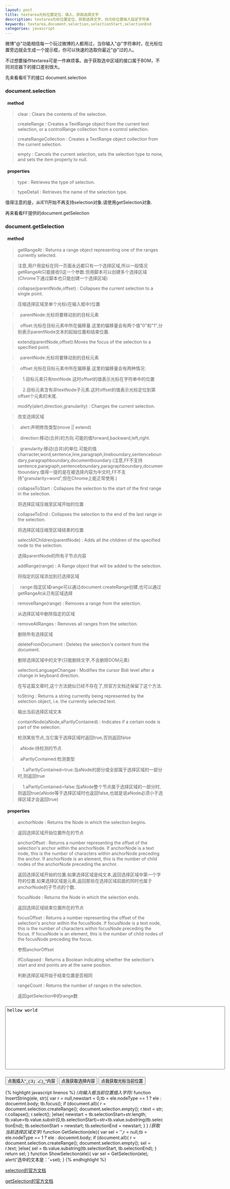 ```yaml
---
layout: post
title: textarea光标位置定位、插入、获取选择文字
description: textarea光标位置定位、获取选择文字、向光标位置插入指定字符串
keywords: textarea,document.selection,selectionStart,selectionEnd
categories: javascript
---
```


微博"@"功能相信每一个玩过微博的人都用过，当你输入"@"字符串时，在光标位置旁边就会生成一个提示框，你可以快速的选取你最近"@"过的人。

不过想要操作textarea可是一件麻烦事。由于获取选中区域的接口属于BOM，不同浏览器下的接口差别很大。

先来看看IE下的接口 <span class="impo">document.selection</span>

### document.selection ###
#### &nbsp;&nbsp;method ####
><span class="impo">clear</span> : Clears the contents of the selection.

><span class="impo">createRange</span> : Creates a TextRange object from the current text selection, or a controlRange collection from a control selection.

><span class="impo">createRangeCollection</span> : Creates a TextRange object collection from the current selection.

><span class="impo">empty</span> : Cancels the current selection, sets the selection type to none, and sets the item property to null.

#### &nbsp;&nbsp;properties ####
><span class="impo">type</span> : Retrieves the type of selection.

><span class="impo">typeDetail</span> : Retrieves the name of the selection type.

值得注意的是，从IE11开始不再支持<span class="impo">selection</span>对象.请使用<span class="impo">getSelection</span>对象.


再来看看FF提供的<span class="impo">document.getSelection</span>

### document.getSelection ###
#### &nbsp;&nbsp;method ####
><span class="impo">getRangeAt</span> : Returns a range object representing one of the ranges currently selected.

>注意,用户用鼠标在同一页面永远都只有一个选择区域,所以一般情况getRangeAt只能接收<span class="impo">0</span>这一个参数.但用脚本可以创建多个选择区域(Chrome下通过脚本也只能创建一个选择区域)

><span class="impo">collapse(parentNode,offset)</span> : Collapses the current selection to a single point.

>压缩选择区域至单个光标(在输入框中)位置

>&nbsp;&nbsp;<span class="para">parentNode</span>:光标将要移动到的目标元素

>&nbsp;&nbsp;<span class="para">offset</span>:光标在目标元素中所在偏移量.这里的偏移量会有两个值"0"和"1",分别表示parentNode文本的起始位置和结束位置.

><span class="impo">extend(parentNode,offset)</span>:Moves the focus of the selection to a specified point.

>&nbsp;&nbsp;<span class="para">parentNode</span>:光标将要移动到的目标元素

>&nbsp;&nbsp;<span class="para">offset</span>:光标在目标元素中所在偏移量.这里的偏移量会有两种情况:

>&nbsp;&nbsp;&nbsp;&nbsp;1.目标元素只有textNode.这时<span class="para">offset</span>的值表示光标在字符串中的位置

>&nbsp;&nbsp;&nbsp;&nbsp;2.目标元素含有非textNode子元素.这时<span class="para">offset</span>的值表示光标定位到第<span class="para">offset</span>个元素的末尾.

><span class="impo">modify(alert,direction,granularity)</span> : Changes the current selection.

>改变选择区域

>&nbsp;&nbsp;<span class="para">alert</span>:声明修改类型(move || extend)

>&nbsp;&nbsp;<span class="para">direction</span>:移动(合并)的方向.可能的值<span class="para">forward</span>,<span class="para">backward</span>,<span class="para">left</span>,<span class="para">right</span>.

>&nbsp;&nbsp;<span class="para">granularity</span>:移动(合并)的单位.可能的值<span class="para">charracter</span>,<span class="para">word</span>,<span class="para">sentence</span>,<span class="para">line</span>,<span class="para">paragraph</span>,<span class="para">lineboundary</span>,<span class="para">sentenceboundary</span>,<span class="para">paragraphboundary</span>,<span class="para">documentboundary</span>.(注意,FF不支持<span class="para">sentence</span>,<span class="para">paragraph</span>,<span class="para">sentenceboundary</span>,<span class="para">paragraphboundary</span>,<span class="para">documentboundary</span>.值得一提的是在被选择内容为中文时,FF不支持"granularity=<span class='para'>word</span>",但在Chrome上能正常使用.)

><span class="impo">collapseToStart</span> : Collapses the selection to the start of the first range in the selection.

>将选择区域压缩至区域开始的位置

><span class="impo">collapseToEnd</span> : Collapses the selection to the end of the last range in the selection.

>将选择区域压缩至区域结束的位置

><span class="impo">selectAllChildren(parentNode)</span> : Adds all the children of the specified node to the selection.

>选择<span class="para">parentNode</span>的所有子节点内容

><span class="impo">addRange(range)</span> : A Range object that will be added to the selection.

>将指定的区域添加到已选择区域

>&nbsp;&nbsp;<span class="para">range</span>:指定区域<span class="para">range</span>可以通过<span class="impo">document.createRange</span>创建,也可以通过<span class="impo">getRangeAt</span>从已有区域选择

><span class="impo">removeRange(range)</span> : Removes a range from the selection.

>从选择区域中删除指定的区域

><span class="impo">removeAllRanges</span> : Removes all ranges from the selection.

>删除所有选择区域

><span class="impo">deleteFromDocument</span> : Deletes the selection's content from the document.

>删除选择区域中的文字(只能删除文字,不会删除DOM元素)

><span class="impo">selectionLanguageChangae</span> : Modifies the cursor Bidi level after a change in keyboard direction.

>在写这篇文章时,这个方法貌似已经不存在了,但官方文档还保留了这个方法.

><span class="impo">toString</span> : Returns a string currently being represented by the selection object, i.e. the currently selected text.

>输出当前选择区域文本

><span class="impo">containNode(aNode,aPartlyContained)</span> : Indicates if a certain node is part of the selection.

>检测某些节点,当它属于选择区域时返回true,否则返回false

>&nbsp;&nbsp;<span class="para">aNode</span>:待检测的节点

>&nbsp;&nbsp;<span class="para">aPartlyContained</span>:检测类型

>&nbsp;&nbsp;&nbsp;&nbsp;1.<span class="para">aPartlyContained</span>=true:当<span class="para">aNode</span>的部分或全部属于选择区域的一部分时,则返回true

>&nbsp;&nbsp;&nbsp;&nbsp;1.<span class="para">aPartlyContained</span>=false:当<span class="para">aNode</span>整个节点属于选择区域的一部分时,则返回true(<span class="para">aNode</span>等于选择区域时也返回false,也就是说<span class="para">aNode</span>必须小于选择区域才会返回true)

#### &nbsp;&nbsp;properties ####
><span class="impo">anchorNode</span> : Returns the Node in which the selection begins.

>返回选择区域开始位置所在的节点

><span class="impo">anchorOffset</span> : Returns a number representing the offset of the selection's anchor within the anchorNode. If anchorNode is a text node, this is the number of characters within anchorNode preceding the anchor. If anchorNode is an element, this is the number of child nodes of the anchorNode preceding the anchor.

>返回选择区域开始的位置.如果选择区域是纯文本,返回选择区域中第一个字符的位置.如果选择区域是元素,返回那些在选择区域前面的同时也属于<span class="para">anchorNode</span>的子节点的个数.

><span class="impo">focusNode</span> : Returns the Node in which the selection ends.

>返回选择区域结束位置所在的节点

><span class="impo">focusOffset</span> : Returns a number representing the offset of the selection's anchor within the focusNode. If focusNode is a text node, this is the number of characters within focusNode preceding the focus. If focusNode is an element, this is the number of child nodes of the focusNode preceding the focus.

>参照<span class="impo">anchorOffset</span>

><span class="impo">ifCollapsed</span> : Returns a Boolean indicating whether the selection's start and end points are at the same position.

>判断选择区域开始于结束位置是否相同

><span class="impo">rangeCount</span> : Returns the number of ranges in the selection.

>返回<span class="impo">getSelection</span>中的<span class="impo">range</span>数

<textarea id="test" style="width:700px;height:200px;padding:4px 5px;margin:10px auto;resize:none;">hellow world</textarea>
<button id="insertStr">点我插入"\_(:3」∠)\_"内容</button> <button id="getStr">点我获取选择内容</button> <button id="showOffset">点我获取光标当前位置</button>

<script type="text/javascript">
(function(){
var $ = function(s){return document.getElementById(s)},
	text = $('test'),
	insert = $('insertStr'),
	get = $('getStr'),
	show = $('showOffset');

insert.onclick=function(){insertString(text,'_(:3」∠)_');}
get.onclick=function(){showSelection(text);}
show.onclick=function(){alert(getAnchor(text));}

function insertString(ele, str){
    var r = null,newstart = 0,tb = ele.nodeType == 1 ? ele : docuemnt.body;
    tb.focus();
    if (document.all){
        r = document.selection.createRange();
        document.selection.empty();
        r.text = str;
        r.collapse();
        r.select();
    }else{
        newstart = tb.selectionStart+str.length;
        tb.value=tb.value.substr(0,tb.selectionStart)+str+tb.value.substring(tb.selectionEnd);
        tb.selectionStart = newstart;
        tb.selectionEnd = newstart;
    }
}
function getSelection(ele){
    var sel = '',r = null,tb = ele.nodeType == 1 ? ele : docuemnt.body;
    if (document.all){
        r = document.selection.createRange();
        document.selection.empty();
        sel = r.text;
    }else{
        sel = tb.value.substring(tb.selectionStart, tb.selectionEnd);
    }
    return sel;
}
function showSelection(ele){
    var sel = getSelection(ele);
    alert('选中的文本是：'+sel);
}
function getAnchor(ele){
	var index = 0,r = null,tb = ele.nodeType == 1 ? ele : document.body;
	if(document.all){
		r = document.selection.createRange();
		tb.focus();
		r.moveStart('character', -tb.value.length); 
		index = r.text.length;	
	}else{
		index = tb.selectionStart
	}
	return index
}
})();
</script>

{% highlight javascript linenos %}
/*向输入框当前位置插入字符*/
function InsertString(ele, str){
    var r = null,newstart = 0,tb = ele.nodeType == 1 ? ele : docuemnt.body;
    tb.focus();
    if (document.all){
        r = document.selection.createRange();
        document.selection.empty();
        r.text = str;
        r.collapse();
        r.select();
    }else{
        newstart = tb.selectionStart+str.length;
        tb.value=tb.value.substr(0,tb.selectionStart)+str+tb.value.substring(tb.selectionEnd);
        tb.selectionStart = newstart;
        tb.selectionEnd = newstart;
    }
}
/*获取当前选择区域文字*/
function GetSelection(ele){
    var sel = '',r = null,tb = ele.nodeType == 1 ? ele : docuemnt.body;
    if (document.all){
        r = document.selection.createRange();
        document.selection.empty();
        sel = r.text;
    }else{
        sel = tb.value.substring(tb.selectionStart, tb.selectionEnd);
    }
    return sel;
}
function ShowSelection(ele){
    var sel = GetSelection(ele);
    alert('选中的文本是：'+sel);
}
{% endhighlight %}

[selection的官方文档](http://msdn.microsoft.com/zh-cn/library/ie/ms535869\(v=vs.85\).aspx)

[getSelection的官方文档](https://developer.mozilla.org/en-US/docs/Web/API/Selection)
